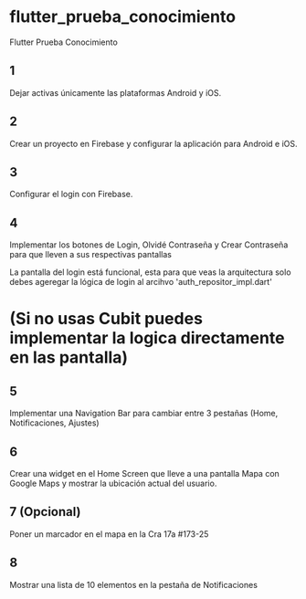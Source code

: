 # flutter_prueba_conocimiento
Flutter Prueba Conocimiento



## 1
Dejar activas únicamente las plataformas Android y iOS.

## 2
Crear un proyecto en Firebase y configurar la aplicación para Android e iOS.

## 3
Configurar el login con Firebase.

## 4
Implementar los botones de Login, Olvidé Contraseña y Crear Contraseña para que lleven a sus respectivas pantallas

La pantalla del login está funcional, esta para que veas la arquitectura solo debes ageregar la lógica de login al arcihvo 'auth_repositor_impl.dart'

# (Si no usas Cubit puedes implementar la logica directamente en las pantalla)
## 5
Implementar una Navigation Bar para cambiar entre 3 pestañas (Home, Notificaciones, Ajustes)

## 6
Crear una widget en el Home Screen que lleve a una pantalla Mapa con Google Maps y mostrar la ubicación actual del usuario.

## 7 (Opcional)
Poner un marcador en el mapa en la Cra 17a #173-25

## 8
Mostrar una lista de 10 elementos en la pestaña de Notificaciones







